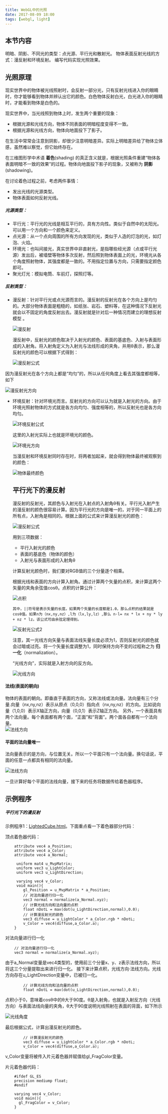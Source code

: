 ```yaml
---
title: WebGL中的光照
date: 2017-08-09 18:00
tags: [webgl, light]
---
```


## 本节内容

明暗、阴影、不同光的类型：点光源、平行光和散射光。
物体表面反射光线的方式：漫反射和环境反射。
编写代码实现光照效果。

## 光照原理

现实世界中的物体被光线照射时，会反射一部分光，只有反射光线进入你的眼睛时，你才能够看到物体并辨认出它的颜色。白色物体反射白光，白光进入你的眼睛时，才能看到物体是白色的。

现实世界中，当光线照到物体上时，发生两个重要的现象：
* 根据光源和光线方向，物体不同表面的明暗程度变得不一致。
* 根据光源和光线方向，物体向地面投下了影子。

在生活中常常会注意到阴影，却很少注意明暗差异。实际上明暗差异给了物体立体感，虽然难以察觉，但它始终存在。

在三维图形学中术语 **着色**(shading) 的真正含义就是，根据光照条件重建“物体各表面明暗不一致的效果”的过程。物体向地面投下影子的现象，又被称为 **阴影** (shadowing)。

在讨论着色过程之前，考虑两件事情：
* 发出光线的光源类型。
* 物体表面如何反射光线。 

##### 光源类型：

* 平行光：平行光的光线是相互平行的，具有方向性。类似于自然中的太阳光。可以用一个方向和一个颜色来定义。
* 点光源：从一个点向周围的所有方向发现的光，类似于人造的灯泡的光，如灯泡、火焰。
* 环境光：也叫间接光，真实世界中非直射光，是指哪些经光源（点或平行光源）发出后，被墙壁等物体多次反射，然后照到物体表面上的光，环境光从各个角度照射物体，其强度都是一致的。不用指定位置与方向，只需要指定颜色即可。
* 聚光灯光：模拟电筒、车前灯，探照灯等。

##### 反射类型：

* 漫反射：针对平行光或点光源而言的。漫反射的反射光在各个方向上是均匀的。大部分物体表面是粗糙的，如纸张、岩石、塑料等，在这种情况下反射光就会以不固定的角度反射出去。漫反射就是针对后一种情况而建立的理想反射模型 。

  ![漫反射](/assets/image/blog/diffuse.png)

  漫反射中，反射光的颜色取决于入射光的颜色、表面的基底色、入射与表面形成的入射角。将入射角定义为入射光与法线形成的夹角，并用θ表示，那么漫反射光的颜色可以根据下式得到：

  ![漫反射公式](/assets/image/blog/diffuse-formula.png)

因为漫反射光在各个方向上都是“均匀”的，所以从任何角度上看去其强度都相等，如下

![漫反射光方向](/assets/image/blog/diffuse-directionpng.png)

* 环境反射：针对环境光而言。反射光的方向可以认为就是入射光的方向。由于环境光照射物体的方式就是各方向均匀、强度相等的，所以反射光也是各方向均匀。

  ![环境反射公式](/assets/image/blog/ambient-formula.png)

  这里的入射光实际上也就是环境光的颜色。

  ![环境光方向](/assets/image/blog/ambient-direction.png)

  当漫反射和环境反射同时存在时，将两者加起来，就会得到物体最终被观察到的颜色：

  ![物体最终颜色](/assets/image/blog/material-color.png)

  ## 平行光下的漫反射

  漫反射的反射光，其颜色与入射光在入射点的入射角θ有关。平行光入射产生的漫反射的颜色很容易计算。因为平行光的方向是唯一的，对于同一平面上的所有点，入射角是相同的。根据上面的公式来计算漫反射光的颜色：

  ![漫反射公式](/assets/image/blog/diffuse-formula.png)

  用到三项数据：

  * 平行入射光的颜色
  * 表面的基底色（物体的颜色）
  * 入射光与表面形成的入射角θ

  计算反射光颜色时，我们要对RGB值的三个分量逐个相乘。

  根据光线和表面的方向计算入射角。通过计算两个矢量的点积，来计算这两个矢量的夹角余弦值cosθ。点积的计算公升：

  ![点积](/assets/image/blog/dot.png)

  ```
  其中，||符号是表示矢量的长度。如果两个矢量的长度都是1.0，那么点积的结果就是cosθ值。如果n为（nx,ny,nz）,l为（lx,ly,lz）,那么 n·l= nx * lx + ny * ly + nz * lz。该公式可由余弦定理得到。
  ```

  ![反射光公式2](/assets/image/blog/diffuse-format-2.png)

  注意，其一光线方向矢量与表面法线矢量长度必须为1，否则反射光的颜色就会过暗或过亮。将一个矢量长度调整为1，同时保持方向不变的过程称之为 **归一化**（normalization）。

  “光线方向”，实际就是入射方向的反方向。

  ![光线方向](/assets/image/blog/light-direction.png)

#### 法线(表面的朝向)

 物体的表面的朝向。即垂直于表面的方向，又称法线或法向量。法向量有三个分量.向量（nx,ny,nz）表示从原点（0,0,0）指向点（nx,ny,nz）的方向。比如说向量（1,0,0）表示X轴正方向，向量（0,0,1）表示Z轴正方向。
另外，一个表面具有两个法向量。每个表面都有两个面，“正面”和“背面”。两个面各自都有一个法向量。
​    
![法线方向](/assets/image/blog/normal.png)

#### 平面的法向量唯一
法向量表示的是方向，与位置无关。所以一个平面只有一个法向量。换句话说，平面的任意一点都具有相同的法向量。

![法线方向](/assets/image/blog/normal-position.png)

一旦计算好每个平面的法线向量，接下来的任务将数据传给着色器程序。

## 示例程序
##### 平行光下的漫反射

示例程序1：[LightedCube.html](/examples/webgl/light/LightedCube.html)。下面重点看一下着色器部分代码：

顶点着色器代码：

        attribute vec4 a_Position; 
        attribute vec4 a_Color; 
        attribute vec4 a_Normal;
    
         uniform mat4 u_MvpMatrix; 
         uniform vec3 u_LightColor; 
         uniform vec3 u_LightDirection; 
    
         varying vec4 v_Color; 
         void main(){ 
            gl_Position = u_MvpMatrix * a_Position; 
            // 对法向量进行归一化
            vec3 normal = normalize(a_Normal.xyz); 
            // 计算光线方向和法向量的点积
            float nDotL = max(dot(u_LightDirection,normal),0.0); 
            // 计算漫反射光的颜色
            vec3 diffuse = u_LightColor * a_Color.rgb * nDotL; 
            v_Color = vec4(diffuse,a_Color.a); 
        }

对法向量进行归一化

        // 对法向量进行归一化
        vec3 normal = normalize(a_Normal.xyz); 

由于a_Normal变量是vec4类型的，使用前三个分量x、y、z表示法线方向，所以将这三个分量提取出来进行归一化。
接下来计算点积，光线方向·法线方向。光线方向存在u_LightDirection变量中，已被归一化。

            // 计算光线方向和法向量的点积
            float nDotL = max(dot(u_LightDirection,normal),0.0); 

点积小于0，意味着cosθ中的θ大于90度。θ是入射角，也就是入射反方向（光线方向）与表面法线向量的夹角，θ大于90度说明光线照射在表面的背面，如下所示

  ![光线角度](/assets/image/blog/light-angle.png)

最后根据公式，计算出漫反射光的颜色。

            // 计算漫反射光的颜色
            vec3 diffuse = u_LightColor * a_Color.rgb * nDotL; 
            v_Color = vec4(diffuse,a_Color.a); 

v_Color变量将被传入片元着色器并赋值给gl_FragColor变量。

片元着色器代码：

        #ifdef GL_ES 
        precision mediump float; 
        #endif 
    
        varying vec4 v_Color; 
        void main(){ 
          gl_FragColor = v_Color;
        }
